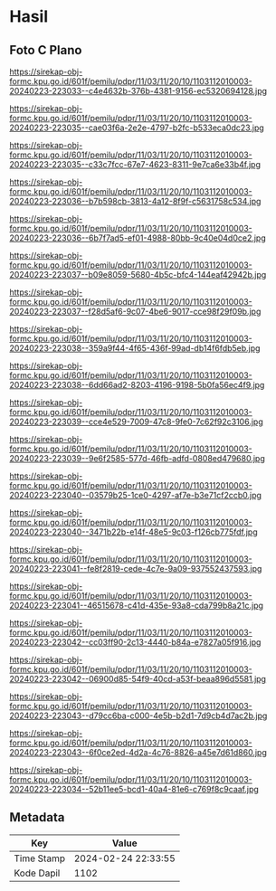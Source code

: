 # Hasil

## Foto C Plano

https://sirekap-obj-formc.kpu.go.id/601f/pemilu/pdpr/11/03/11/20/10/1103112010003-20240223-223033--c4e4632b-376b-4381-9156-ec5320694128.jpg

https://sirekap-obj-formc.kpu.go.id/601f/pemilu/pdpr/11/03/11/20/10/1103112010003-20240223-223035--cae03f6a-2e2e-4797-b2fc-b533eca0dc23.jpg

https://sirekap-obj-formc.kpu.go.id/601f/pemilu/pdpr/11/03/11/20/10/1103112010003-20240223-223035--c33c7fcc-67e7-4623-8311-9e7ca6e33b4f.jpg

https://sirekap-obj-formc.kpu.go.id/601f/pemilu/pdpr/11/03/11/20/10/1103112010003-20240223-223036--b7b598cb-3813-4a12-8f9f-c5631758c534.jpg

https://sirekap-obj-formc.kpu.go.id/601f/pemilu/pdpr/11/03/11/20/10/1103112010003-20240223-223036--6b7f7ad5-ef01-4988-80bb-9c40e04d0ce2.jpg

https://sirekap-obj-formc.kpu.go.id/601f/pemilu/pdpr/11/03/11/20/10/1103112010003-20240223-223037--b09e8059-5680-4b5c-bfc4-144eaf42942b.jpg

https://sirekap-obj-formc.kpu.go.id/601f/pemilu/pdpr/11/03/11/20/10/1103112010003-20240223-223037--f28d5af6-9c07-4be6-9017-cce98f29f09b.jpg

https://sirekap-obj-formc.kpu.go.id/601f/pemilu/pdpr/11/03/11/20/10/1103112010003-20240223-223038--359a9f44-4f65-436f-99ad-db14f6fdb5eb.jpg

https://sirekap-obj-formc.kpu.go.id/601f/pemilu/pdpr/11/03/11/20/10/1103112010003-20240223-223038--6dd66ad2-8203-4196-9198-5b0fa56ec4f9.jpg

https://sirekap-obj-formc.kpu.go.id/601f/pemilu/pdpr/11/03/11/20/10/1103112010003-20240223-223039--cce4e529-7009-47c8-9fe0-7c62f92c3106.jpg

https://sirekap-obj-formc.kpu.go.id/601f/pemilu/pdpr/11/03/11/20/10/1103112010003-20240223-223039--9e6f2585-577d-46fb-adfd-0808ed479680.jpg

https://sirekap-obj-formc.kpu.go.id/601f/pemilu/pdpr/11/03/11/20/10/1103112010003-20240223-223040--03579b25-1ce0-4297-af7e-b3e71cf2ccb0.jpg

https://sirekap-obj-formc.kpu.go.id/601f/pemilu/pdpr/11/03/11/20/10/1103112010003-20240223-223040--3471b22b-e14f-48e5-9c03-f126cb775fdf.jpg

https://sirekap-obj-formc.kpu.go.id/601f/pemilu/pdpr/11/03/11/20/10/1103112010003-20240223-223041--fe8f2819-cede-4c7e-9a09-937552437593.jpg

https://sirekap-obj-formc.kpu.go.id/601f/pemilu/pdpr/11/03/11/20/10/1103112010003-20240223-223041--46515678-c41d-435e-93a8-cda799b8a21c.jpg

https://sirekap-obj-formc.kpu.go.id/601f/pemilu/pdpr/11/03/11/20/10/1103112010003-20240223-223042--cc03ff90-2c13-4440-b84a-e7827a05f916.jpg

https://sirekap-obj-formc.kpu.go.id/601f/pemilu/pdpr/11/03/11/20/10/1103112010003-20240223-223042--06900d85-54f9-40cd-a53f-beaa896d5581.jpg

https://sirekap-obj-formc.kpu.go.id/601f/pemilu/pdpr/11/03/11/20/10/1103112010003-20240223-223043--d79cc6ba-c000-4e5b-b2d1-7d9cb4d7ac2b.jpg

https://sirekap-obj-formc.kpu.go.id/601f/pemilu/pdpr/11/03/11/20/10/1103112010003-20240223-223043--6f0ce2ed-4d2a-4c76-8826-a45e7d61d860.jpg

https://sirekap-obj-formc.kpu.go.id/601f/pemilu/pdpr/11/03/11/20/10/1103112010003-20240223-223034--52b11ee5-bcd1-40a4-81e6-c769f8c9caaf.jpg


## Metadata

| Key        | Value               |
| ---------- | ------------------- |
| Time Stamp | 2024-02-24 22:33:55 |
| Kode Dapil | 1102                |



